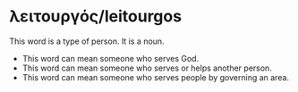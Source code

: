 # λειτουργός/leitourgos
This word is a type of person. It is a noun. 

* This word can mean someone who serves God.
* This word can mean someone who serves or helps another person.
* This word can mean someone who serves people by governing an area.
